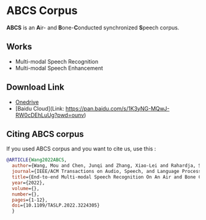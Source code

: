 # ABCS Corpus

**ABCS** is an **A**ir- and **B**one-**C**onducted synchronized **S**peech corpus.

## Works

- Multi-modal Speech Recognition
- Multi-modal Speech Enhancement

## Download Link
- [Onedrive](https://mailnwpueducn-my.sharepoint.com/:u:/g/personal/wangmou21_mail_nwpu_edu_cn/EU6mSzOTkTNHtbC9DlDa1FYBHJLh5RGGMe4LqAraG_YwCw?e=R62V81)
- [Baidu Cloud](Link: https://pan.baidu.com/s/1K3yNG-MQwJ-RW0cDEhLuUg?pwd=ounv) 

## Citing ABCS corpus
If you used ABCS corpus and you want to cite us, use this :
```BibTex
@ARTICLE{Wang2022ABCS,
  author={Wang, Mou and Chen, Junqi and Zhang, Xiao-Lei and Rahardja, Susanto},
  journal={IEEE/ACM Transactions on Audio, Speech, and Language Processing},   
  title={End-to-end Multi-modal Speech Recognition On An Air and Bone Conducted Speech Corpus}, 
  year={2022},
  volume={}, 
  number={},  
  pages={1-12}, 
  doi={10.1109/TASLP.2022.3224305}
  }
```


